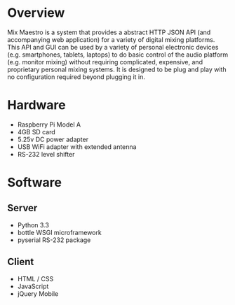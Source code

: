 Overview
========

Mix Maestro is a system that provides a abstract HTTP JSON API (and accompanying web application) for a variety of digital mixing platforms. This API and GUI can be used by a variety of personal electronic devices (e.g. smartphones, tablets, laptops) to do basic control of the audio platform (e.g. monitor mixing) without requiring complicated, expensive, and proprietary personal mixing systems. It is designed to be plug and play with no configuration required beyond plugging it in.

Hardware
========

- Raspberry Pi Model A
- 4GB SD card
- 5.25v DC power adapter
- USB WiFi adapter with extended antenna
- RS-232 level shifter

Software
========

Server
------

- Python 3.3
- bottle WSGI microframework
- pyserial RS-232 package

Client
------

- HTML / CSS
- JavaScript
- jQuery Mobile
